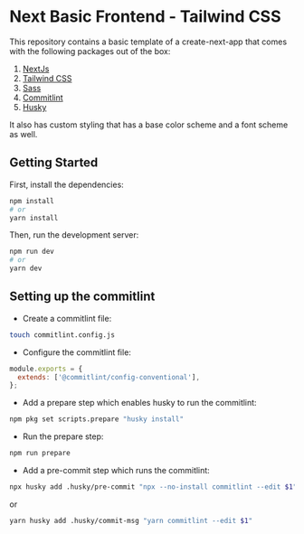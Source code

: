 # Next Basic Frontend - Tailwind CSS

This repository contains a basic template of a create-next-app that comes with the following packages out of the box:

1. [NextJs](https://github.com/vercel/next.js/tree/canary/packages/create-next-app)
2. [Tailwind CSS](https://tailwindcss.com/)
3. [Sass](https://www.npmjs.com/package/sass)
4. [Commitlint](https://www.npmjs.com/package/commitlint)
5. [Husky](https://www/npmjs.com/package/husky)

It also has custom styling that has a base color scheme and a font scheme as well.

## Getting Started

First, install the dependencies:

```bash
npm install
# or
yarn install
```

Then, run the development server:

```bash
npm run dev
# or
yarn dev
```

## Setting up the commitlint

- Create a commitlint file:

```bash
touch commitlint.config.js
```

- Configure the commitlint file:

```js
module.exports = {
  extends: ['@commitlint/config-conventional'],
};
```

- Add a prepare step which enables husky to run the commitlint:

```bash
npm pkg set scripts.prepare "husky install"
```

- Run the prepare step:

```bash
npm run prepare
```

- Add a pre-commit step which runs the commitlint:

```bash
npx husky add .husky/pre-commit "npx --no-install commitlint --edit $1"
```

or

```bash
yarn husky add .husky/commit-msg "yarn commitlint --edit $1"
```
